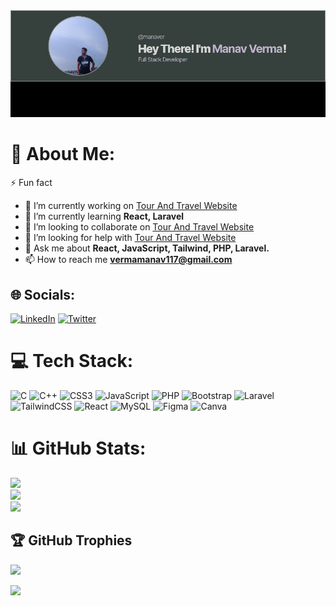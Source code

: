 <img src="https://github.com/manaver/manaver/blob/manaver-patch-1/image.jpg" class="img-responsive" alt="Coding">

# 💫 About Me:
⚡ Fun fact

- 🔭 I’m currently working on [Tour And Travel Website](https://github.com/manaver/Tour-Travel.git)
- 🌱 I’m currently learning **React, Laravel**
- 👯 I’m looking to collaborate on [Tour And Travel Website](https://github.com/manaver/Tour-Travel.git)
- 🤝 I’m looking for help with [Tour And Travel Website](https://github.com/manaver/Tour-Travel.git)
- 💬 Ask me about **React, JavaScript, Tailwind, PHP, Laravel.**
- 📫 How to reach me **vermamanav117@gmail.com**

## 🌐 Socials:
[![LinkedIn](https://img.shields.io/badge/LinkedIn-%230077B5.svg?logo=linkedin&logoColor=white)](https://linkedin.com/in/manav-verma-590a92204) [![Twitter](https://img.shields.io/badge/Twitter-%231DA1F2.svg?logo=Twitter&logoColor=white)](https://twitter.com/Manav1924) 

# 💻 Tech Stack:
![C](https://img.shields.io/badge/c-%2300599C.svg?style=for-the-badge&logo=c&logoColor=white) ![C++](https://img.shields.io/badge/c++-%2300599C.svg?style=for-the-badge&logo=c%2B%2B&logoColor=white) ![CSS3](https://img.shields.io/badge/css3-%231572B6.svg?style=for-the-badge&logo=css3&logoColor=white) ![JavaScript](https://img.shields.io/badge/javascript-%23323330.svg?style=for-the-badge&logo=javascript&logoColor=%23F7DF1E) ![PHP](https://img.shields.io/badge/php-%23777BB4.svg?style=for-the-badge&logo=php&logoColor=white) ![Bootstrap](https://img.shields.io/badge/bootstrap-%23563D7C.svg?style=for-the-badge&logo=bootstrap&logoColor=white) ![Laravel](https://img.shields.io/badge/laravel-%23FF2D20.svg?style=for-the-badge&logo=laravel&logoColor=white) ![TailwindCSS](https://img.shields.io/badge/tailwindcss-%2338B2AC.svg?style=for-the-badge&logo=tailwind-css&logoColor=white) ![React](https://img.shields.io/badge/react-%2320232a.svg?style=for-the-badge&logo=react&logoColor=%2361DAFB) ![MySQL](https://img.shields.io/badge/mysql-%2300f.svg?style=for-the-badge&logo=mysql&logoColor=white) 	![Figma](https://img.shields.io/badge/figma-%23F24E1E.svg?style=for-the-badge&logo=figma&logoColor=white) ![Canva](https://img.shields.io/badge/Canva-%2300C4CC.svg?style=for-the-badge&logo=Canva&logoColor=white)
# 📊 GitHub Stats:
![](https://github-readme-stats.vercel.app/api?username=manaver&theme=onedark&hide_border=false&include_all_commits=false&count_private=false)<br/>
![](https://github-readme-streak-stats.herokuapp.com/?user=manaver&theme=onedark&hide_border=false)<br/>
![](https://github-readme-stats.vercel.app/api/top-langs/?username=manaver&theme=onedark&hide_border=false&include_all_commits=false&count_private=false&layout=compact)

## 🏆 GitHub Trophies
![](https://github-profile-trophy.vercel.app/?username=manaver&theme=onedark&no-frame=false&no-bg=true&margin-w=4)



[![](https://visitcount.itsvg.in/api?id=manaver&icon=4&color=0)](https://visitcount.itsvg.in)

<!-- Proudly created with GPRM ( https://gprm.itsvg.in ) -->

